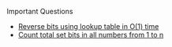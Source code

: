 Important Questions

- [Reverse bits using lookup table in O(1) time](https://www.geeksforgeeks.org/reverse-bits-using-lookup-table-in-o1-time/)
- [Count total set bits in all numbers from 1 to n](https://www.geeksforgeeks.org/count-total-set-bits-in-all-numbers-from-1-to-n-set-2/)
